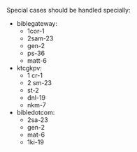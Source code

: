 Special cases should be handled specially:

- biblegateway:
  - 1cor-1
  - 2sam-23
  - gen-2
  - ps-36
  - matt-6
- ktcgkpv:
  - 1 cr-1
  - 2 sm-23
  - st-2
  - đnl-19
  - nkm-7
- bibledotcom:
  - 2sa-23
  - gen-2
  - mat-6
  - 1ki-19
